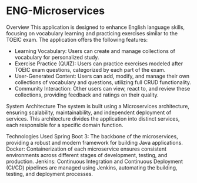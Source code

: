 # ENG-Microservices

Overview
This application is designed to enhance English language skills, focusing on vocabulary learning and practicing exercises similar to the TOEIC exam. The application offers the following features:

- Learning Vocabulary: Users can create and manage collections of vocabulary for personalized study.
- Exercise Practice (QUIZ): Users can practice exercises modeled after TOEIC exam questions, categorized by each part of the exam.
- User-Generated Content: Users can add, modify, and manage their own collections of vocabulary and questions, utilizing full CRUD functionality.
- Community Interaction: Other users can view, react to, and review these collections, providing feedback and ratings on their quality.

System Architecture
The system is built using a Microservices architecture, ensuring scalability, maintainability, and independent deployment of services. This architecture divides the application into distinct services, each responsible for a specific domain function.

Technologies Used
Spring Boot 3: The backbone of the microservices, providing a robust and modern framework for building Java applications.
Docker: Containerization of each microservice ensures consistent environments across different stages of development, testing, and production.
Jenkins: Continuous Integration and Continuous Deployment (CI/CD) pipelines are managed using Jenkins, automating the building, testing, and deployment processes.
